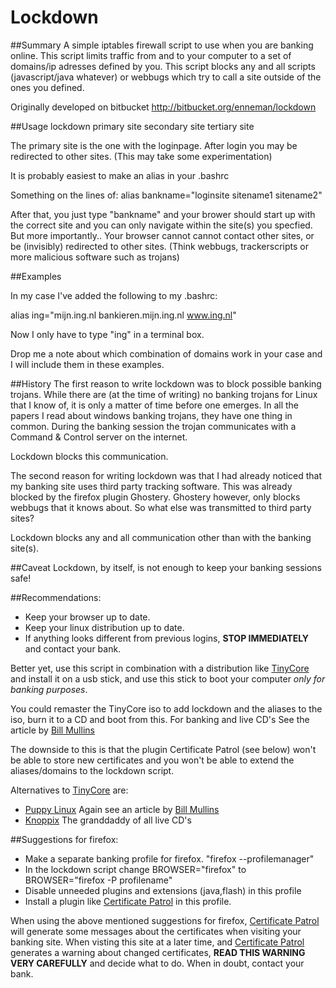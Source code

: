 # Lockdown
 
##Summary
A simple iptables firewall script to use when you are banking online. 
This script limits traffic from and to your computer to a set of domains/ip 
adresses defined by you. This script blocks any and all scripts  
(javascript/java whatever) or webbugs which try to call a site outside of the ones you defined. 

Originally developed on bitbucket http://bitbucket.org/enneman/lockdown

##Usage
lockdown primary site secondary site tertiary site

The primary site is the one with the loginpage. After login you may be redirected to 
other sites. (This may take some experimentation)

It is probably easiest to make an alias in your .bashrc

Something on the lines of: alias bankname="loginsite sitename1 sitename2" 

After that, you just type "bankname" and your brower should start up with
the correct site and you can only navigate within the site(s) you specfied. 
But more importantly.. Your browser cannot cannot contact other sites,
or be (invisibly) redirected to other sites. 
(Think webbugs, trackerscripts or more malicious software such as trojans)

##Examples

In my case I've added the following to my .bashrc:

alias ing="mijn.ing.nl bankieren.mijn.ing.nl www.ing.nl"

Now I only have to type "ing" in a terminal box.

Drop me a note about which combination of domains work in your case and
I will include them in these examples.


##History
The first reason to write lockdown was to block possible banking trojans. 
While there are (at the time of writing) no banking trojans for Linux that I know of,
it is only a matter of time before one emerges.
In all the papers I read about windows banking trojans, they have one thing in common.
During the banking session the trojan communicates with a Command & Control server
on the internet. 

Lockdown blocks this communication.

The second reason for writing lockdown was that I had already noticed that my banking site 
uses third party tracking software. 
This was already blocked by the firefox plugin Ghostery. Ghostery however, only
blocks webbugs that it knows about. So what else was transmitted to third party sites?

Lockdown blocks any and all communication other than with the banking site(s).

##Caveat
Lockdown, by itself, is not enough to keep your banking sessions safe!

##Recommendations:
* Keep your browser up to date.
* Keep your linux distribution up to date.
* If anything looks different from previous logins, **STOP IMMEDIATELY** and contact your bank.

Better yet, use this script in combination with a distribution like [TinyCore][2] and install it
on a usb stick, and use this stick to boot your computer _only for banking purposes_.

You could remaster the TinyCore iso to add lockdown and the aliases
to the iso, burn it to a CD and boot from this. 
For banking and live CD's See the article by [Bill Mullins][1]

The downside to this is that the plugin Certificate Patrol (see below) won't be able to store new certificates 
and you won't be able to extend the aliases/domains to the lockdown script.

Alternatives to [TinyCore][2] are:

* [Puppy Linux][5] Again see an article by [Bill Mullins][4] 
* [Knoppix][6] The granddaddy of all live CD's

##Suggestions for firefox:
* Make a separate banking profile for firefox. "firefox --profilemanager"
* In the lockdown script change BROWSER="firefox" to BROWSER="firefox -P profilename"
* Disable unneeded plugins and extensions (java,flash) in this profile
* Install a plugin like [Certificate Patrol][3] in this profile. 

When using the above mentioned suggestions for firefox, [Certificate Patrol][3] will generate some
messages about the certificates when visiting your banking site.
When visting this site at a later time, and [Certificate Patrol][3] generates a warning about changed
certificates, **READ THIS WARNING VERY CAREFULLY** and decide what to do. When in doubt, contact your
bank.

[1]: https://billmullins.wordpress.com/2011/07/28/secure-your-online-banking-with-a-linux-live-cd/ "Secure your online banking with a linux live cd"
[2]: http://distro.ibiblio.org/tinycorelinux "Tiny Core Linux"
[3]: https://addons.mozilla.org/en-us/firefox/addon/certificate-patrol/
[4]: https://billmullins.wordpress.com/2012/07/09/bite-back-against-banking-bandits-with-puppy-linux/
[5]: http://puppylinux.org
[6]: http://www.knoppix.com
